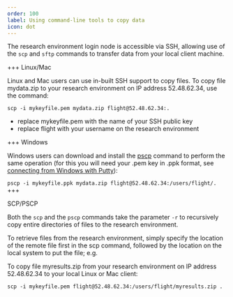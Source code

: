 ```yaml
---
order: 100
label: Using command-line tools to copy data
icon: dot
---
```


The research environment login node is accessible via SSH, allowing use of the `scp` and `sftp` commands to transfer data from your local client machine.


+++ Linux/Mac

Linux and Mac users can use in-built SSH support to copy files. To copy file mydata.zip to your research environment on IP address 52.48.62.34, use the command:

`scp -i mykeyfile.pem mydata.zip flight@52.48.62.34:.`

- replace mykeyfile.pem with the name of your SSH public key
- replace flight with your username on the research environment

+++ Windows

Windows users can download and install the [pscp](https://www.chiark.greenend.org.uk/~sgtatham/putty/latest.html) command to perform the same operation (for this you will need your .pem key in .ppk format, see [connecting from Windows with Putty](https://build.openflighthpc.org/using-environment/basic_research_environment_operation.html#windows-putty-access)):

`pscp -i mykeyfile.ppk mydata.zip flight@52.48.62.34:/users/flight/.`
+++

SCP/PSCP

Both the `scp` and the `pscp` commands take the parameter `-r` to recursively copy entire directories of files to the research environment.

To retrieve files from the research environment, simply specify the location of the remote file first in the scp command, followed by the location on the local system to put the file; e.g.

To copy file myresults.zip from your research environment on IP address 52.48.62.34 to your local Linux or Mac client:

    scp -i mykeyfile.pem flight@52.48.62.34:/users/flight/myresults.zip .

